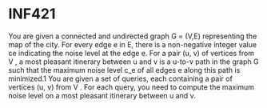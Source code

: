 # INF421
You are given a connected and undirected graph G = (V,E) representing the map of the city.
For every edge e in E, there is a non-negative integer value ce indicating the noise level at the
edge e.
For a pair (u, v) of vertices from V , a most pleasant itinerary between u and v is a u-to-v path
in the graph G such that the maximum noise level c_e of all edges e along this path is minimized.1
You are given a set of queries, each containing a pair of vertices (u, v) from V . For each query,
you need to compute the maximum noise level on a most pleasant itinerary between u and v.
